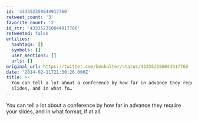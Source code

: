 ```yaml
---
id: '433352350044917760'
retweet_count: '3'
favorite_count: '2'
id_str: '433352350044917760'
retweeted: false
entities:
  hashtags: []
  symbols: []
  user_mentions: []
  urls: []
original_url: https://twitter.com/benbalter/status/433352350044917760
date: '2014-02-11T21:30:26.000Z'
title: >-
  You can tell a lot about a conference by how far in advance they require your
  slides, and in what fo…
---
```


You can tell a lot about a conference by how far in advance they require your slides, and in what format, if at all.